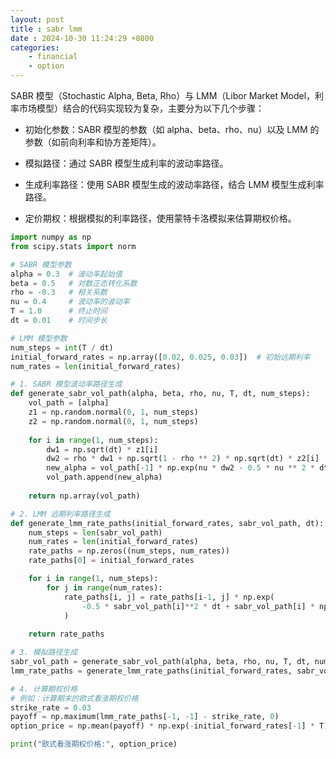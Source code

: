 ```yaml
---
layout: post
title : sabr lmm 
date : 2024-10-30 11:24:29 +0800
categories: 
    - financial
    - option
---
```


<script>
  MathJax = {
    tex: {
      inlineMath: [['$', '$'], ['\\(', '\\)']],
      displayMath: [['$$', '$$'], ['\\[', '\\]']]
    }
  };
</script>
<script src="https://cdn.jsdelivr.net/npm/mathjax@3/es5/tex-mml-chtml.js"></script>

SABR 模型（Stochastic Alpha, Beta, Rho）与 LMM（Libor Market Model，利率市场模型）结合的代码实现较为复杂，主要分为以下几个步骤：

- 初始化参数：SABR 模型的参数（如 alpha、beta、rho、nu）以及 LMM 的参数（如前向利率和协方差矩阵）。
    
- 模拟路径：通过 SABR 模型生成利率的波动率路径。
    
- 生成利率路径：使用 SABR 模型生成的波动率路径，结合 LMM 模型生成利率路径。
    
- 定价期权：根据模拟的利率路径，使用蒙特卡洛模拟来估算期权价格。

```py
import numpy as np
from scipy.stats import norm

# SABR 模型参数
alpha = 0.3  # 波动率起始值
beta = 0.5   # 对数正态转化系数
rho = -0.3   # 相关系数
nu = 0.4     # 波动率的波动率
T = 1.0      # 终止时间
dt = 0.01    # 时间步长

# LMM 模型参数
num_steps = int(T / dt)
initial_forward_rates = np.array([0.02, 0.025, 0.03])  # 初始远期利率
num_rates = len(initial_forward_rates)

# 1. SABR 模型波动率路径生成
def generate_sabr_vol_path(alpha, beta, rho, nu, T, dt, num_steps):
    vol_path = [alpha]
    z1 = np.random.normal(0, 1, num_steps)
    z2 = np.random.normal(0, 1, num_steps)
    
    for i in range(1, num_steps):
        dw1 = np.sqrt(dt) * z1[i]
        dw2 = rho * dw1 + np.sqrt(1 - rho ** 2) * np.sqrt(dt) * z2[i]
        new_alpha = vol_path[-1] * np.exp(nu * dw2 - 0.5 * nu ** 2 * dt)
        vol_path.append(new_alpha)
    
    return np.array(vol_path)

# 2. LMM 远期利率路径生成
def generate_lmm_rate_paths(initial_forward_rates, sabr_vol_path, dt):
    num_steps = len(sabr_vol_path)
    num_rates = len(initial_forward_rates)
    rate_paths = np.zeros((num_steps, num_rates))
    rate_paths[0] = initial_forward_rates

    for i in range(1, num_steps):
        for j in range(num_rates):
            rate_paths[i, j] = rate_paths[i-1, j] * np.exp(
                -0.5 * sabr_vol_path[i]**2 * dt + sabr_vol_path[i] * np.sqrt(dt) * np.random.normal()
            )
    
    return rate_paths

# 3. 模拟路径生成
sabr_vol_path = generate_sabr_vol_path(alpha, beta, rho, nu, T, dt, num_steps)
lmm_rate_paths = generate_lmm_rate_paths(initial_forward_rates, sabr_vol_path, dt)

# 4. 计算期权价格
# 例如：计算期末的欧式看涨期权价格
strike_rate = 0.03
payoff = np.maximum(lmm_rate_paths[-1, -1] - strike_rate, 0)
option_price = np.mean(payoff) * np.exp(-initial_forward_rates[-1] * T)

print("欧式看涨期权价格:", option_price)
```